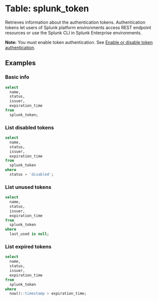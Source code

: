 # Table: splunk_token

Retrieves information about the authentication tokens. Authentication tokens let users of Splunk platform environments access REST endpoint resources or use the Splunk CLI in Splunk Enterprise environments.

**Note:** You must enable token authentication. See [Enable or disable token authentication](https://docs.splunk.com/Documentation/Splunk/8.2.3/Security/EnableTokenAuth).

## Examples

### Basic info

```sql
select
  name,
  status,
  issuer,
  expiration_time
from
  splunk_token;
```

### List disabled tokens

```sql
select
  name,
  status,
  issuer,
  expiration_time
from
  splunk_token
where
  status = 'disabled';
```

### List unused tokens

```sql
select
  name,
  status,
  issuer,
  expiration_time
from
  splunk_token
where
  last_used is null;
```

### List expired tokens

```sql
select
  name,
  status,
  issuer,
  expiration_time
from
  splunk_token
where
  now()::timestamp > expiration_time;
```
